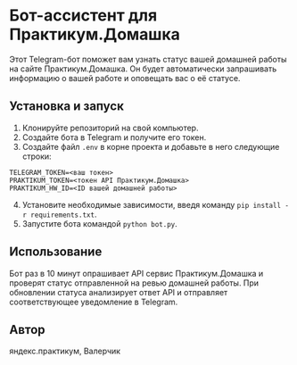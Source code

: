 # Бот-ассистент для Практикум.Домашка
Этот Telegram-бот поможет вам узнать статус вашей домашней работы на сайте Практикум.Домашка. Он будет автоматически запрашивать информацию о вашей работе и оповещать вас о её статусе.
## Установка и запуск
1. Клонируйте репозиторий на свой компьютер.
2. Создайте бота в Telegram и получите его токен.
3. Создайте файл `.env` в корне проекта и добавьте в него следующие строки:
```
TELEGRAM_TOKEN=<ваш токен>
PRAKTIKUM_TOKEN=<токен API Практикум.Домашка>
PRAKTIKUM_HW_ID=<ID вашей домашней работы>
```
4. Установите необходимые зависимости, введя команду `pip install -r requirements.txt`.
5. Запустите бота командой `python bot.py`.
## Использование
Бот раз в 10 минут опрашивает API сервис Практикум.Домашка и проверят статус отправленной на ревью домашней работы.
При обновлении статуса анализирует ответ API и отправляет соответствующее уведомление в Telegram.
## Автор
яндекс.практикум, Валерчик